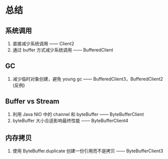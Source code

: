 # 总结
## 系统调用
1. 直接减少系统调用 —— Client2
2. 通过 buffer 方式减少系统调用 —— BufferedClient

## GC
1. 减少临时对象创建，避免 young gc —— BufferedClient3，BufferedClient2 (反例)

## Buffer vs Stream
1. 利用 Java NIO 中的 channel 和 byteBuffer —— ByteBufferClient
2. byteBuffer 大小合适影响最终性能 —— ByteBufferClient4

## 内存拷贝
1. 使用 ByteBuffer.duplicate 创建一份引用而不是拷贝 —— ByteBufferClient3
